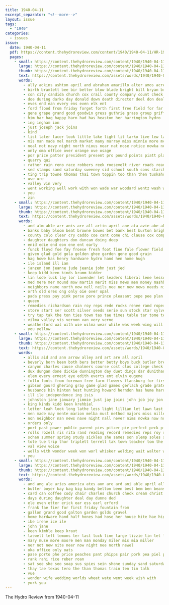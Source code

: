 ```yaml
---
title: 1940-04-11
excerpt_separator: "<!--more-->"
layout: issue
tags:
  - "1940"
categories:
  - issues
issue:
  date: 1940-04-11
  pdf: https://content.thehydroreview.com/content/1940/1940-04-11/HR-1940-04-11.pdf
  pages:
    - small: https://content.thehydroreview.com/content/1940/1940-04-11/small/HR-1940-04-11-01.jpg
      large: https://content.thehydroreview.com/content/1940/1940-04-11/large/HR-1940-04-11-01.jpg
      thumb: https://content.thehydroreview.com/content/1940/1940-04-11/thumbnails/HR-1940-04-11-01.jpg
      text: https://content.thehydroreview.com/assets/words/1940/1940-04-11/HR-1940-04-11-01.txt
      words:
        - ally adkins ashton april and abraham amarillo alter amos acres are aid ala ard acre ana ain arty all ary
        - birth bramlett bee bir better blow blade bright bill bryan brain basin been but beckham blue beer beg bills bout
        - con city candida church cox crail county company count check cash carter cook cone congress class cadd cousins caddo cute
        - doe during darko day donald down death director deel don deal dorse die dams
        - eves end ean every ens even elk ent
        - ford flood from friday forget forth first free field for far farm
        - gene grape grand good goodwin gress guthrie grass group griffin
        - him har hag happy harn had has heaston her harrington hydro
        - ing ingham ion
        - just joseph jack joins
        - kind
        - list later lacer look little lake light lit larko live lew land
        - mis man made mel march market many murray miss minnie more mcbride may manner monday matter mil
        - neal not navy night north nious near nat nose notice nowka new needy necessary
        - only oma office over orange ove osage
        - por price patter president present pro pound points piatt plan pana power per paul public pas purchase pauls people
        - quarry qui
        - rather rain reno race robbers reek roosevelt river roads reading regular ruzicka revie reddy ruth rally
        - sed stamps sand saturday sweeney sid school south sons starch sell son second suit said soap states sick stores state sales surplus smile stamp scott stephens saw
        - ting trip towne thomas thai town toppin too than then tuskahoma ture thi ted them take the
        - use ure
        - valley vin very
        - went working well work with won wade war woodard wentz wash word was wit washita weeks wallace worth while wheat will washington
        - you
        - zin
    - small: https://content.thehydroreview.com/content/1940/1940-04-11/small/HR-1940-04-11-02.jpg
      large: https://content.thehydroreview.com/content/1940/1940-04-11/large/HR-1940-04-11-02.jpg
      thumb: https://content.thehydroreview.com/content/1940/1940-04-11/thumbnails/HR-1940-04-11-02.jpg
      text: https://content.thehydroreview.com/assets/words/1940/1940-04-11/HR-1940-04-11-02.txt
      words:
        - and alm able arr anis are all artin april ane ata avie abe ake alex ann
        - banks baby bloom beat browne bowes bet bank best burton bright bina business but buff boy been better baldwin big
        - county colo clear cry caddo coe cant come chi clause cox company care city corn cine carry chick can clarence call
        - daughter daughters don duncan doing deep
        - enid edie end eon ene ent early
        - funck floyd foe fay froese fresh foot fine fale flower field friday floor from flock farms for farm first
        - given glad gold gola golden ghee garden gene good grain
        - hag howe has henry hardware hydro hand hen home hugh
        - ile island ill ian
        - janzen jon jeanne jude jeanie john just jed
        - keep kidd keen kinds krumm kidder
        - lin lode luck lay lor lavender let leaders liberal lene lesson lowing look large last
        - med mere mer mound mow martin merit miss mews men money mashburn meek mcbride maree many monday
        - neighbors name north now nell neils nee ner new news needs nice nelly noy nicely nov nowka
        - orth old ores ong only oie over opal
        - pada press pay pink perse pore prince pleasant pepe pee plan per peoples pere pankratz price pent plants present prue pethel plenty purchase pro pai parks
        - queen
        - remedies richardson rain roy reps rede rocks renee rand ropers rose raike rye ree ruhl reasons
        - store start ser scott silver seeds serie sun stock star sylvester strand sues sum sok smart styles standing sunday strong sos she saar sim standard summer son stockton spring seed sole sheen
        - try tap tak the ton ties town tas tae times table tar tome tee tes toe tue taken them
        - vilma valley vis vernon van very verne
        - weatherford wal with wie wilma wear while was week wing will why work waste weather went white
        - you yellow
    - small: https://content.thehydroreview.com/content/1940/1940-04-11/small/HR-1940-04-11-03.jpg
      large: https://content.thehydroreview.com/content/1940/1940-04-11/large/HR-1940-04-11-03.jpg
      thumb: https://content.thehydroreview.com/content/1940/1940-04-11/thumbnails/HR-1940-04-11-03.jpg
      text: https://content.thehydroreview.com/assets/words/1940/1940-04-11/HR-1940-04-11-03.txt
      words:
        - allis aid and ann arrow alley ard art are all april
        - beverly born been both bers better betty boys buck butler bread but bowling bird business beth berry bottom ball brought
        - canyon charles cause chalmers course cost clos college check coffee cody chick class cas come can child call company col
        - dux dungan done dickie dunnington day duet dings dar dunithan dinner
        - elem every ernest eye edith everts ent elvin eugene
        - follo fonts from foreman free farm flowers flansburg for first finley field friday forget faster frankie
        - gibson gourd ghering gray game glad games gerlach grade grate geary grammar
        - husbands hin hinton hest hunting howard herndon has hume hardin how home hamilton heart her harr hydro hayes heads health
        - ill ile independence ing isis
        - johnston jane january jimmie just jay joins john job joy jon
        - king kinds kidd keen krehbiel
        - letter leah look long lathe less light lillian let lawn last laura lee
        - men made may mente marion melba must method majors miss miller maple maynard marie major many morgan morris main
        - non neighbor nan news nave night nall never nims nowka now noun neel
        - orders only
        - port past power public parent pies pitzer pie perfect peck pitcher par priday piano pers pere part phe
        - rolls rozell ris rita rand reading record remedies reps roy room run rain running
        - schan summer spring study sickles she sames son slemp soles silence station schools short soll special sunday second seeds see service sund smith scott stay school sister
        - tote tue trip thor triplett terrell tak town teacher tom the takes take than theron tep tal tew team test them ten thom taken till thomas
        - val view voice
        - wells with wonder week won worl whisker welding wait walter why wiley weatherford will work while woodrow was
        - you
    - small: https://content.thehydroreview.com/content/1940/1940-04-11/small/HR-1940-04-11-04.jpg
      large: https://content.thehydroreview.com/content/1940/1940-04-11/large/HR-1940-04-11-04.jpg
      thumb: https://content.thehydroreview.com/content/1940/1940-04-11/thumbnails/HR-1940-04-11-04.jpg
      text: https://content.thehydroreview.com/assets/words/1940/1940-04-11/HR-1940-04-11-04.txt
      words:
        - and ang ale aries america ates aun are ard ani able april all
        - butter boyer bay bag big bandy belton been best bem ben beans beat
        - card can coffee cody chair charles church check cream christ
        - days during daughter deal day dunne ded
        - ele even etter erick ear ess earl erford
        - frank fae fier for first friday fountain from
        - gallon grand good galton garden golds gravel
        - home hardware hand half hones had hose her house hite hae high has hydro henke
        - ibe irene ice ile
        - john jane
        - keen kimble keep kraut
        - laswell left lemons ler last luck line large lizzie lin let lave lapa
        - mary muse more moore men man monday miler mis mia miller
        - ner not new nite neer now night nee north newel
        - oka office only oats
        - pase porto phe price peaches pant phipps pair pork pea piel pound phat peak polit
        - rank rahi rice reber roan
        - sat see she seo soap sus spies sein shone sunday sand saturday steer stringer sit sette shaw shed sith sale sweet soares stephen sturdy side sar
        - thay tae texas tero the than thomas train ten tin talk
        - vue
        - wonder wife wedding worlds wheat wate went week wish with
        - york you
---
```


The Hydro Review from 1940-04-11

<!--more-->

